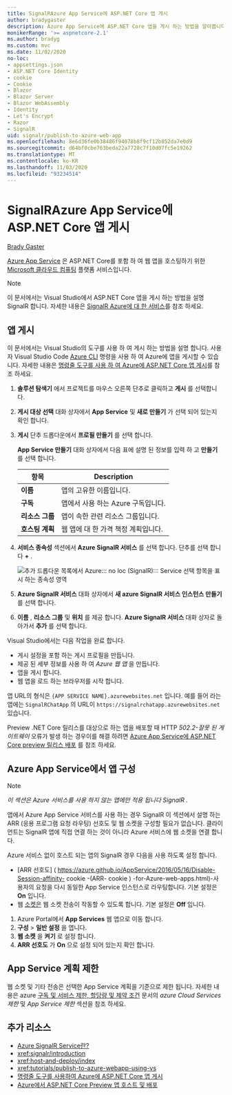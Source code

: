 ```yaml
---
title: SignalRAzure App Service에 ASP.NET Core 앱 게시
author: bradygaster
description: Azure App Service에 ASP.NET Core 앱을 게시 하는 방법을 알아봅니다 SignalR .
monikerRange: '>= aspnetcore-2.1'
ms.author: bradyg
ms.custom: mvc
ms.date: 11/02/2020
no-loc:
- appsettings.json
- ASP.NET Core Identity
- cookie
- Cookie
- Blazor
- Blazor Server
- Blazor WebAssembly
- Identity
- Let's Encrypt
- Razor
- SignalR
uid: signalr/publish-to-azure-web-app
ms.openlocfilehash: 8e6d36fe0b38486f94078b8f9cf12b852da7e0d9
ms.sourcegitcommit: d64bf0cbe763beda22a7728c7f10d07fc5e19262
ms.translationtype: MT
ms.contentlocale: ko-KR
ms.lasthandoff: 11/03/2020
ms.locfileid: "93234514"
---
```

# <a name="publish-an-aspnet-core-no-locsignalr-app-to-azure-app-service"></a>SignalRAzure App Service에 ASP.NET Core 앱 게시

[Brady Gaster](https://twitter.com/bradygaster)

[Azure App Service](/azure/app-service/app-service-web-overview) 은 ASP.NET Core를 포함 하 여 웹 앱을 호스팅하기 위한 [Microsoft 클라우드 컴퓨팅](https://azure.microsoft.com/) 플랫폼 서비스입니다.

> [!NOTE]
> 이 문서에서는 Visual Studio에서 ASP.NET Core 앱을 게시 하는 방법을 설명 SignalR 합니다. 자세한 내용은 [ SignalR Azure에 대 한 서비스](https://azure.microsoft.com/services/signalr-service)를 참조 하세요.

## <a name="publish-the-app"></a>앱 게시

이 문서에서는 Visual Studio의 도구를 사용 하 여 게시 하는 방법을 설명 합니다. 사용자 Visual Studio Code [Azure CLI](/cli/azure) 명령을 사용 하 여 Azure에 앱을 게시할 수 있습니다. 자세한 내용은 [명령줄 도구를 사용 하 여 Azure에 ASP.NET Core 앱 게시](/azure/app-service/app-service-web-get-started-dotnet)를 참조 하세요.

1. **솔루션 탐색기** 에서 프로젝트를 마우스 오른쪽 단추로 클릭하고 **게시** 를 선택합니다.

1. **게시 대상 선택** 대화 상자에서 **App Service** 및 **새로 만들기** 가 선택 되어 있는지 확인 합니다.

1. **게시** 단추 드롭다운에서 **프로필 만들기** 를 선택 합니다.

   **App Service 만들기** 대화 상자에서 다음 표에 설명 된 정보를 입력 하 고 **만들기** 를 선택 합니다.

   | 항목               | Description |
   | ------------------ | ----------- |
   | **이름**           | 앱의 고유한 이름입니다. |
   | **구독**   | 앱에서 사용 하는 Azure 구독입니다. |
   | **리소스 그룹** | 앱이 속한 관련 리소스 그룹입니다. |
   | **호스팅 계획**   | 웹 앱에 대 한 가격 책정 계획입니다. |

1. **서비스 종속성** 섹션에서 **Azure SignalR 서비스** 를 선택 합니다. 단추를 선택 합니다 **+** .

   ![추가 드롭다운 목록에서 Azure::: no loc (SignalR)::: Service 선택 항목을 표시 하는 종속성 영역](publish-to-azure-web-app/_static/signalr-service-dependency.png)

1. **Azure SignalR 서비스** 대화 상자에서 **새 azure SignalR 서비스 인스턴스 만들기** 를 선택 합니다.

1. **이름** , **리소스 그룹** 및 **위치** 를 제공 합니다. **Azure SignalR 서비스** 대화 상자로 돌아가서 **추가** 를 선택 합니다.

Visual Studio에서는 다음 작업을 완료 합니다.

* 게시 설정을 포함 하는 게시 프로필을 만듭니다.
* 제공 된 세부 정보를 사용 하 여 *Azure 웹 앱* 을 만듭니다.
* 앱을 게시 합니다.
* 웹 앱을 로드 하는 브라우저를 시작 합니다.

앱 URL의 형식은 `{APP SERVICE NAME}.azurewebsites.net` 입니다. 예를 들어 라는 앱에는 `SignalRChatApp` 의 URL이 `https://signalrchatapp.azurewebsites.net` 있습니다.

Preview .NET Core 릴리스를 대상으로 하는 앱을 배포할 때 HTTP *502.2-잘못 된 게이트웨이* 오류가 발생 하는 경우이를 해결 하려면 [Azure App Service에 ASP.NET Core preview 릴리스 배포](xref:host-and-deploy/azure-apps/index#deploy-aspnet-core-preview-release-to-azure-app-service) 를 참조 하세요.

## <a name="configure-the-app-in-azure-app-service"></a>Azure App Service에서 앱 구성

> [!NOTE]
> *이 섹션은 Azure 서비스를 사용 하지 않는 앱에만 적용 됩니다 SignalR .*
>
> 앱에서 Azure App Service 서비스를 사용 하는 경우 SignalR 이 섹션에서 설명 하는 ARR (응용 프로그램 요청 라우팅) 선호도 및 웹 소켓을 구성할 필요가 없습니다. 클라이언트는 SignalR 앱에 직접 연결 하는 것이 아니라 Azure 서비스에 웹 소켓을 연결 합니다.

Azure 서비스 없이 호스트 되는 앱의 SignalR 경우 다음을 사용 하도록 설정 합니다.

* [ARR 선호도] ( https://azure.github.io/AppService/2016/05/16/Disable-Session-affinity- cookie -(ARR- cookie ) -for-Azure-web-apps.html)-사용자의 요청을 다시 동일한 App Service 인스턴스로 라우팅합니다. 기본 설정은 **On** 입니다.
* 웹 [소켓은](xref:fundamentals/websockets) 웹 소켓 전송이 작동할 수 있도록 합니다. 기본 설정은 **Off** 입니다.

1. Azure Portal에서 **App Services** 웹 앱으로 이동 합니다.
1. **구성**  >  **일반 설정** 을 엽니다.
1. **웹 소켓** 을 **켜기** 로 설정 합니다.
1. **ARR 선호도** 가 **On** 으로 설정 되어 있는지 확인 합니다.

## <a name="app-service-plan-limits"></a>App Service 계획 제한

웹 소켓 및 기타 전송은 선택한 App Service 계획을 기준으로 제한 됩니다. 자세한 내용은 azure [구독 및 서비스 제한, 할당량 및 제약 조건](/azure/azure-subscription-service-limits#app-service-limits) 문서의 *azure Cloud Services 제한* 및 *App Service 제한* 섹션을 참조 하세요.

## <a name="additional-resources"></a>추가 리소스

* [Azure SignalR Service란?](/azure/azure-signalr/signalr-overview)
* <xref:signalr/introduction>
* <xref:host-and-deploy/index>
* <xref:tutorials/publish-to-azure-webapp-using-vs>
* [명령줄 도구를 사용하여 Azure에 ASP.NET Core 앱 게시](/azure/app-service/app-service-web-get-started-dotnet)
* [Azure에서 ASP.NET Core Preview 앱 호스트 및 배포](xref:host-and-deploy/azure-apps/index#deploy-aspnet-core-preview-release-to-azure-app-service)
